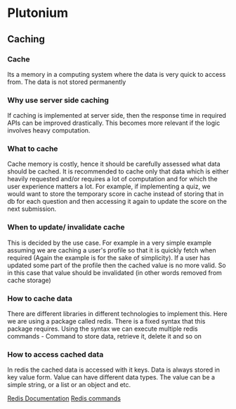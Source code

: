 # Plutonium

## Caching

### Cache
Its a memory in a computing system where the data is very quick to access from. The data is not stored permanently

### Why use server side caching
If caching is implemented at server side, then the response time in required APIs can be improved drastically. This becomes more relevant if the logic involves heavy computation.

### What to cache
Cache memory is costly, hence it should be carefully assessed what data should be cached. It is recommended to cache only that data which is either heavily requested and/or requires a lot of computation and for which the user experience matters a lot. For example, if implementing a quiz, we would want to store the temporary score in cache instead of storing that in db for each question and then accessing it again to update the score on the next submission.

### When to update/ invalidate cache
This is decided by the use case. For example in a very simple example assuming we are caching a user's profile so that it is quickly fetch when required (Again the example is for the sake of simplicity). If a user has updated some part of the profile then the cached value is no more valid. So in this case that value should be invalidated (in other words removed from cache storage)

### How to cache data
There are different libraries in different technologies to implement this. Here we are using a package called redis. There is a fixed syntax that this package requires. Using the syntax we can execute multiple redis commands - Command to store data, retrieve it, delete it and so on

### How to access cached data
In redis the cached data is accessed with it keys. Data is always stored in key value form. Value can have different data types. The value can be a simple string, or a list or an object and etc.

[Redis Documentation](https://redis.io/docs/data-types/)
[Redis commands](https://redis.io/commands/)

